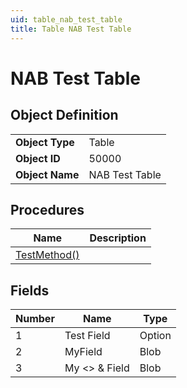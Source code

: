 ```yaml
---
uid: table_nab_test_table
title: Table NAB Test Table
---
```

# NAB Test Table

## Object Definition

<table>
<tr><td><b>Object Type</b></td><td>Table</td></tr>
<tr><td><b>Object ID</b></td><td>50000</td></tr>
<tr><td><b>Object Name</b></td><td>NAB Test Table</td></tr>
</table>

## Procedures

| Name | Description |
| ----- | ------ |
| [TestMethod()](test-method.md#test_method) |  |

## Fields

| Number | Name | Type |
| ---- | ------- | ----------- |
| 1 | Test Field | Option |
| 2 | MyField | Blob |
| 3 | My <> & Field | Blob |
